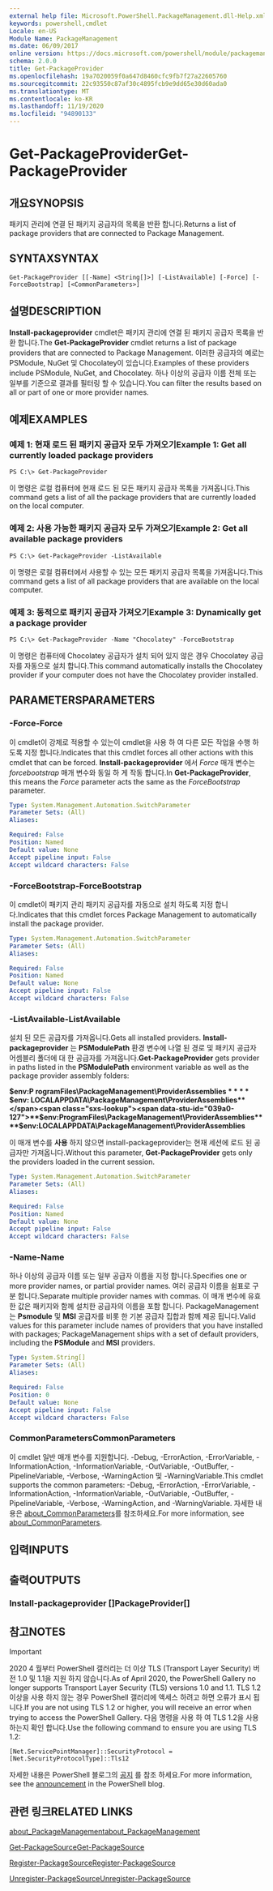 ```yaml
---
external help file: Microsoft.PowerShell.PackageManagement.dll-Help.xml
keywords: powershell,cmdlet
Locale: en-US
Module Name: PackageManagement
ms.date: 06/09/2017
online version: https://docs.microsoft.com/powershell/module/packagemanagement/get-packageprovider?view=powershell-7.1&WT.mc_id=ps-gethelp
schema: 2.0.0
title: Get-PackageProvider
ms.openlocfilehash: 19a7020059f0a647d8460cfc9fb7f27a22605760
ms.sourcegitcommit: 22c93550c87af30c4895fcb9e9dd65e30d60ada0
ms.translationtype: MT
ms.contentlocale: ko-KR
ms.lasthandoff: 11/19/2020
ms.locfileid: "94890133"
---
```

# <span data-ttu-id="039a0-103">Get-PackageProvider</span><span class="sxs-lookup"><span data-stu-id="039a0-103">Get-PackageProvider</span></span>

## <span data-ttu-id="039a0-104">개요</span><span class="sxs-lookup"><span data-stu-id="039a0-104">SYNOPSIS</span></span>
<span data-ttu-id="039a0-105">패키지 관리에 연결 된 패키지 공급자의 목록을 반환 합니다.</span><span class="sxs-lookup"><span data-stu-id="039a0-105">Returns a list of package providers that are connected to Package Management.</span></span>

## <span data-ttu-id="039a0-106">SYNTAX</span><span class="sxs-lookup"><span data-stu-id="039a0-106">SYNTAX</span></span>

```
Get-PackageProvider [[-Name] <String[]>] [-ListAvailable] [-Force] [-ForceBootstrap] [<CommonParameters>]
```

## <span data-ttu-id="039a0-107">설명</span><span class="sxs-lookup"><span data-stu-id="039a0-107">DESCRIPTION</span></span>

<span data-ttu-id="039a0-108">**Install-packageprovider** cmdlet은 패키지 관리에 연결 된 패키지 공급자 목록을 반환 합니다.</span><span class="sxs-lookup"><span data-stu-id="039a0-108">The **Get-PackageProvider** cmdlet returns a list of package providers that are connected to Package Management.</span></span>
<span data-ttu-id="039a0-109">이러한 공급자의 예로는 PSModule, NuGet 및 Chocolatey이 있습니다.</span><span class="sxs-lookup"><span data-stu-id="039a0-109">Examples of these providers include PSModule, NuGet, and Chocolatey.</span></span>
<span data-ttu-id="039a0-110">하나 이상의 공급자 이름 전체 또는 일부를 기준으로 결과를 필터링 할 수 있습니다.</span><span class="sxs-lookup"><span data-stu-id="039a0-110">You can filter the results based on all or part of one or more provider names.</span></span>

## <span data-ttu-id="039a0-111">예제</span><span class="sxs-lookup"><span data-stu-id="039a0-111">EXAMPLES</span></span>

### <span data-ttu-id="039a0-112">예제 1: 현재 로드 된 패키지 공급자 모두 가져오기</span><span class="sxs-lookup"><span data-stu-id="039a0-112">Example 1: Get all currently loaded package providers</span></span>

```
PS C:\> Get-PackageProvider
```

<span data-ttu-id="039a0-113">이 명령은 로컬 컴퓨터에 현재 로드 된 모든 패키지 공급자 목록을 가져옵니다.</span><span class="sxs-lookup"><span data-stu-id="039a0-113">This command gets a list of all the package providers that are currently loaded on the local computer.</span></span>

### <span data-ttu-id="039a0-114">예제 2: 사용 가능한 패키지 공급자 모두 가져오기</span><span class="sxs-lookup"><span data-stu-id="039a0-114">Example 2: Get all available package providers</span></span>

```
PS C:\> Get-PackageProvider -ListAvailable
```

<span data-ttu-id="039a0-115">이 명령은 로컬 컴퓨터에서 사용할 수 있는 모든 패키지 공급자 목록을 가져옵니다.</span><span class="sxs-lookup"><span data-stu-id="039a0-115">This command gets a list of all package providers that are available on the local computer.</span></span>

### <span data-ttu-id="039a0-116">예제 3: 동적으로 패키지 공급자 가져오기</span><span class="sxs-lookup"><span data-stu-id="039a0-116">Example 3: Dynamically get a package provider</span></span>

```
PS C:\> Get-PackageProvider -Name "Chocolatey" -ForceBootstrap
```

<span data-ttu-id="039a0-117">이 명령은 컴퓨터에 Chocolatey 공급자가 설치 되어 있지 않은 경우 Chocolatey 공급자를 자동으로 설치 합니다.</span><span class="sxs-lookup"><span data-stu-id="039a0-117">This command automatically installs the Chocolatey provider if your computer does not have the Chocolatey provider installed.</span></span>

## <span data-ttu-id="039a0-118">PARAMETERS</span><span class="sxs-lookup"><span data-stu-id="039a0-118">PARAMETERS</span></span>

### <span data-ttu-id="039a0-119">-Force</span><span class="sxs-lookup"><span data-stu-id="039a0-119">-Force</span></span>

<span data-ttu-id="039a0-120">이 cmdlet이 강제로 적용할 수 있는이 cmdlet을 사용 하 여 다른 모든 작업을 수행 하도록 지정 합니다.</span><span class="sxs-lookup"><span data-stu-id="039a0-120">Indicates that this cmdlet forces all other actions with this cmdlet that can be forced.</span></span>
<span data-ttu-id="039a0-121">**Install-packageprovider** 에서 *Force* 매개 변수는 *forcebootstrap* 매개 변수와 동일 하 게 작동 합니다.</span><span class="sxs-lookup"><span data-stu-id="039a0-121">In **Get-PackageProvider**, this means the *Force* parameter acts the same as the *ForceBootstrap* parameter.</span></span>

```yaml
Type: System.Management.Automation.SwitchParameter
Parameter Sets: (All)
Aliases:

Required: False
Position: Named
Default value: None
Accept pipeline input: False
Accept wildcard characters: False
```

### <span data-ttu-id="039a0-122">-ForceBootstrap</span><span class="sxs-lookup"><span data-stu-id="039a0-122">-ForceBootstrap</span></span>

<span data-ttu-id="039a0-123">이 cmdlet이 패키지 관리 패키지 공급자를 자동으로 설치 하도록 지정 합니다.</span><span class="sxs-lookup"><span data-stu-id="039a0-123">Indicates that this cmdlet forces Package Management to automatically install the package provider.</span></span>

```yaml
Type: System.Management.Automation.SwitchParameter
Parameter Sets: (All)
Aliases:

Required: False
Position: Named
Default value: None
Accept pipeline input: False
Accept wildcard characters: False
```

### <span data-ttu-id="039a0-124">-ListAvailable</span><span class="sxs-lookup"><span data-stu-id="039a0-124">-ListAvailable</span></span>

<span data-ttu-id="039a0-125">설치 된 모든 공급자를 가져옵니다.</span><span class="sxs-lookup"><span data-stu-id="039a0-125">Gets all installed providers.</span></span>
<span data-ttu-id="039a0-126">**Install-packageprovider** 는 **PSModulePath** 환경 변수에 나열 된 경로 및 패키지 공급자 어셈블리 폴더에 대 한 공급자를 가져옵니다.</span><span class="sxs-lookup"><span data-stu-id="039a0-126">**Get-PackageProvider** gets provider in paths listed in the **PSModulePath** environment variable as well as the package provider assembly folders:</span></span>

<span data-ttu-id="039a0-127">**$env:P rogramFiles\PackageManagement\ProviderAssemblies \* \* \* \* $env: LOCALAPPDATA\PackageManagement\ProviderAssemblies**</span><span class="sxs-lookup"><span data-stu-id="039a0-127">**$env:ProgramFiles\PackageManagement\ProviderAssemblies\*\*\*\*$env:LOCALAPPDATA\PackageManagement\ProviderAssemblies**</span></span>

<span data-ttu-id="039a0-128">이 매개 변수를 **사용** 하지 않으면 install-packageprovider는 현재 세션에 로드 된 공급자만 가져옵니다.</span><span class="sxs-lookup"><span data-stu-id="039a0-128">Without this parameter, **Get-PackageProvider** gets only the providers loaded in the current session.</span></span>

```yaml
Type: System.Management.Automation.SwitchParameter
Parameter Sets: (All)
Aliases:

Required: False
Position: Named
Default value: None
Accept pipeline input: False
Accept wildcard characters: False
```

### <span data-ttu-id="039a0-129">-Name</span><span class="sxs-lookup"><span data-stu-id="039a0-129">-Name</span></span>

<span data-ttu-id="039a0-130">하나 이상의 공급자 이름 또는 일부 공급자 이름을 지정 합니다.</span><span class="sxs-lookup"><span data-stu-id="039a0-130">Specifies one or more provider names, or partial provider names.</span></span>
<span data-ttu-id="039a0-131">여러 공급자 이름을 쉼표로 구분 합니다.</span><span class="sxs-lookup"><span data-stu-id="039a0-131">Separate multiple provider names with commas.</span></span>
<span data-ttu-id="039a0-132">이 매개 변수에 유효한 값은 패키지와 함께 설치한 공급자의 이름을 포함 합니다. PackageManagement는 **Psmodule** 및 **MSI** 공급자를 비롯 한 기본 공급자 집합과 함께 제공 됩니다.</span><span class="sxs-lookup"><span data-stu-id="039a0-132">Valid values for this parameter include names of providers that you have installed with packages; PackageManagement ships with a set of default providers, including the **PSModule** and **MSI** providers.</span></span>

```yaml
Type: System.String[]
Parameter Sets: (All)
Aliases:

Required: False
Position: 0
Default value: None
Accept pipeline input: False
Accept wildcard characters: False
```

### <span data-ttu-id="039a0-133">CommonParameters</span><span class="sxs-lookup"><span data-stu-id="039a0-133">CommonParameters</span></span>

<span data-ttu-id="039a0-134">이 cmdlet 일반 매개 변수를 지원합니다. -Debug, -ErrorAction, -ErrorVariable, -InformationAction, -InformationVariable, -OutVariable, -OutBuffer, -PipelineVariable, -Verbose, -WarningAction 및 -WarningVariable.</span><span class="sxs-lookup"><span data-stu-id="039a0-134">This cmdlet supports the common parameters: -Debug, -ErrorAction, -ErrorVariable, -InformationAction, -InformationVariable, -OutVariable, -OutBuffer, -PipelineVariable, -Verbose, -WarningAction, and -WarningVariable.</span></span> <span data-ttu-id="039a0-135">자세한 내용은 [about_CommonParameters](https://go.microsoft.com/fwlink/?LinkID=113216)를 참조하세요.</span><span class="sxs-lookup"><span data-stu-id="039a0-135">For more information, see [about_CommonParameters](https://go.microsoft.com/fwlink/?LinkID=113216).</span></span>

## <span data-ttu-id="039a0-136">입력</span><span class="sxs-lookup"><span data-stu-id="039a0-136">INPUTS</span></span>

## <span data-ttu-id="039a0-137">출력</span><span class="sxs-lookup"><span data-stu-id="039a0-137">OUTPUTS</span></span>

### <span data-ttu-id="039a0-138">Install-packageprovider []</span><span class="sxs-lookup"><span data-stu-id="039a0-138">PackageProvider[]</span></span>

## <span data-ttu-id="039a0-139">참고</span><span class="sxs-lookup"><span data-stu-id="039a0-139">NOTES</span></span>

> [!IMPORTANT]
> <span data-ttu-id="039a0-140">2020 4 월부터 PowerShell 갤러리는 더 이상 TLS (Transport Layer Security) 버전 1.0 및 1.1을 지원 하지 않습니다.</span><span class="sxs-lookup"><span data-stu-id="039a0-140">As of April 2020, the PowerShell Gallery no longer supports Transport Layer Security (TLS) versions 1.0 and 1.1.</span></span> <span data-ttu-id="039a0-141">TLS 1.2 이상을 사용 하지 않는 경우 PowerShell 갤러리에 액세스 하려고 하면 오류가 표시 됩니다.</span><span class="sxs-lookup"><span data-stu-id="039a0-141">If you are not using TLS 1.2 or higher, you will receive an error when trying to access the PowerShell Gallery.</span></span> <span data-ttu-id="039a0-142">다음 명령을 사용 하 여 TLS 1.2을 사용 하는지 확인 합니다.</span><span class="sxs-lookup"><span data-stu-id="039a0-142">Use the following command to ensure you are using TLS 1.2:</span></span>
>
> `[Net.ServicePointManager]::SecurityProtocol = [Net.SecurityProtocolType]::Tls12`
>
> <span data-ttu-id="039a0-143">자세한 내용은 PowerShell 블로그의 [공지](https://devblogs.microsoft.com/powershell/powershell-gallery-tls-support/) 를 참조 하세요.</span><span class="sxs-lookup"><span data-stu-id="039a0-143">For more information, see the [announcement](https://devblogs.microsoft.com/powershell/powershell-gallery-tls-support/) in the PowerShell blog.</span></span>

## <span data-ttu-id="039a0-144">관련 링크</span><span class="sxs-lookup"><span data-stu-id="039a0-144">RELATED LINKS</span></span>

[<span data-ttu-id="039a0-145">about_PackageManagement</span><span class="sxs-lookup"><span data-stu-id="039a0-145">about_PackageManagement</span></span>](../Microsoft.PowerShell.Core/About/about_PackageManagement.md)

[<span data-ttu-id="039a0-146">Get-PackageSource</span><span class="sxs-lookup"><span data-stu-id="039a0-146">Get-PackageSource</span></span>](Get-PackageSource.md)

[<span data-ttu-id="039a0-147">Register-PackageSource</span><span class="sxs-lookup"><span data-stu-id="039a0-147">Register-PackageSource</span></span>](Register-PackageSource.md)

[<span data-ttu-id="039a0-148">Unregister-PackageSource</span><span class="sxs-lookup"><span data-stu-id="039a0-148">Unregister-PackageSource</span></span>](Unregister-PackageSource.md)

